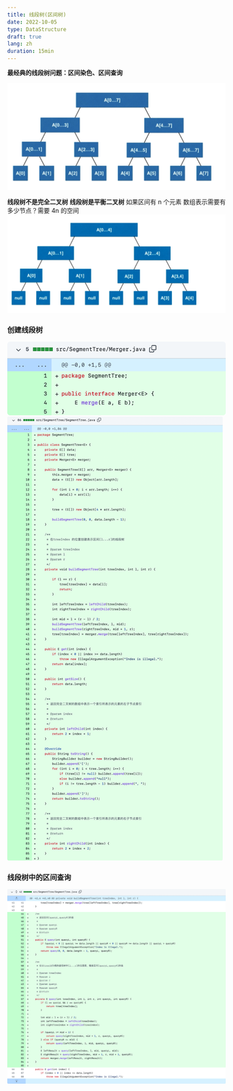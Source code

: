 ```yaml
---
title: 线段树(区间树)
date: 2022-10-05
type: DataStructure
draft: true
lang: zh
duration: 15min
---
```


**最经典的线段树问题：区间染色、区间查询**

![线段树](/public/images/data-structure/18-0.png)

**线段树不是完全二叉树**
**线段树是平衡二叉树**
如果区间有 n 个元素 数组表示需要有多少节点？需要 4n 的空间
![线段树](/public/images/data-structure/18-1.png)

### 创建线段树

![线段树](/public/images/data-structure/18-2.png)
![线段树](/public/images/data-structure/18-3.png)

### 线段树中的区间查询

![线段树](/public/images/data-structure/18-4.png)
